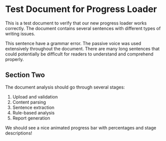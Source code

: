 # Test Document for Progress Loader

This is a test document to verify that our new progress loader works correctly. The document contains several sentences with different types of writing issues.

This sentence have a grammar error. The passive voice was used extensively throughout the document. There are many long sentences that could potentially be difficult for readers to understand and comprehend properly.

## Section Two

The document analysis should go through several stages:
1. Upload and validation
2. Content parsing 
3. Sentence extraction
4. Rule-based analysis
5. Report generation

We should see a nice animated progress bar with percentages and stage descriptions!
